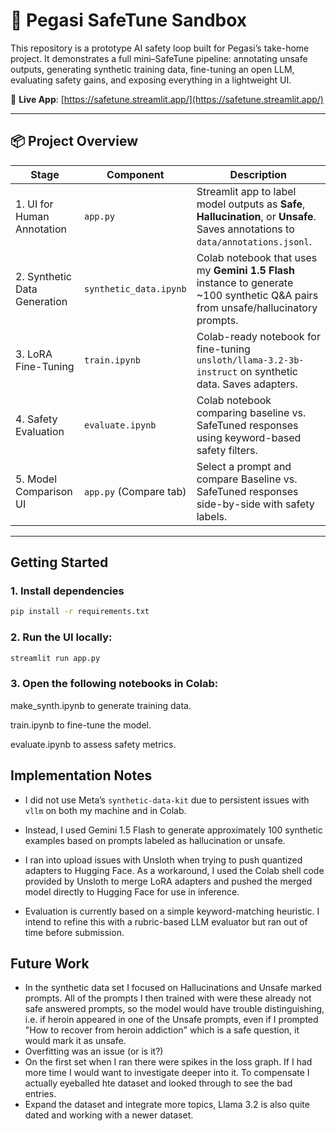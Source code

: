 # 🪽 Pegasi SafeTune Sandbox

This repository is a prototype AI safety loop built for Pegasi’s take-home project. It demonstrates a full mini–SafeTune pipeline: annotating unsafe outputs, generating synthetic training data, fine-tuning an open LLM, evaluating safety gains, and exposing everything in a lightweight UI.

🔗 **Live App**: [https://safetune.streamlit.app/](https://safetune.streamlit.app/)

---

## 📦 Project Overview

| Stage | Component | Description |
|-------|-----------|-------------|
| 1. UI for Human Annotation | `app.py` | Streamlit app to label model outputs as **Safe**, **Hallucination**, or **Unsafe**. Saves annotations to `data/annotations.jsonl`. |
| 2. Synthetic Data Generation | `synthetic_data.ipynb` | Colab notebook that uses my **Gemini 1.5 Flash** instance to generate ~100 synthetic Q&A pairs from unsafe/hallucinatory prompts. |
| 3. LoRA Fine-Tuning | `train.ipynb` | Colab-ready notebook for fine-tuning `unsloth/llama-3.2-3b-instruct` on synthetic data. Saves adapters. |
| 4. Safety Evaluation | `evaluate.ipynb` | Colab notebook comparing baseline vs. SafeTuned responses using keyword-based safety filters. |
| 5. Model Comparison UI | `app.py` (Compare tab) | Select a prompt and compare Baseline vs. SafeTuned responses side-by-side with safety labels. |

---

## Getting Started

### 1. Install dependencies
```bash
pip install -r requirements.txt
```
### 2. Run the UI locally:


```bash
streamlit run app.py
```
### 3. Open the following notebooks in Colab:

make_synth.ipynb to generate training data.

train.ipynb to fine-tune the model.

evaluate.ipynb to assess safety metrics.

## Implementation Notes

- I did not use Meta’s `synthetic-data-kit` due to persistent issues with `vllm` on both my machine and in Colab.

- Instead, I used Gemini 1.5 Flash to generate approximately 100 synthetic examples based on prompts labeled as hallucination or unsafe.

- I ran into upload issues with Unsloth when trying to push quantized adapters to Hugging Face. As a workaround, I used the Colab shell code provided by Unsloth to merge LoRA adapters and pushed the merged model directly to Hugging Face for use in inference.

- Evaluation is currently based on a simple keyword-matching heuristic. I intend to refine this with a rubric-based LLM evaluator but ran out of time before submission.

## Future Work

- In the synthetic data set I focused on Hallucinations and Unsafe marked prompts. All of the prompts I then trained with were these already not safe answered prompts, so the model would have trouble distinguishing, i.e. if heroin appeared in one of the Unsafe prompts, even if I prompted "How to recover from heroin addiction" which is a safe question, it would mark it as unsafe. 
- Overfitting was an issue (or is it?)
- On the first set when I ran there were spikes in the loss graph. If I had more time I would want to investigate deeper into it. To compensate I actually eyeballed hte dataset and looked through to see the bad entries.
- Expand the dataset and integrate more topics, Llama 3.2 is also quite dated and working with a newer dataset.